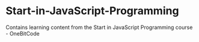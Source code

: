 # Start-in-JavaScript-Programming
Contains learning content from the Start in JavaScript Programming course - OneBitCode
